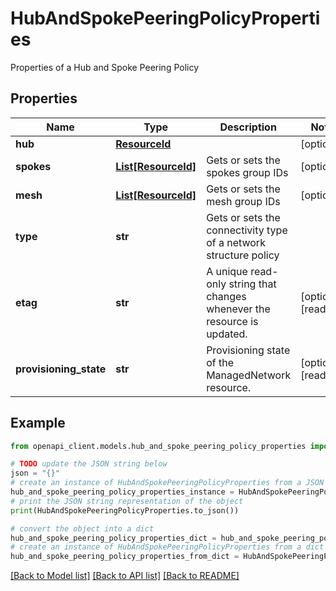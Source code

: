 # HubAndSpokePeeringPolicyProperties

Properties of a Hub and Spoke Peering Policy

## Properties

Name | Type | Description | Notes
------------ | ------------- | ------------- | -------------
**hub** | [**ResourceId**](ResourceId.md) |  | [optional] 
**spokes** | [**List[ResourceId]**](ResourceId.md) | Gets or sets the spokes group IDs | [optional] 
**mesh** | [**List[ResourceId]**](ResourceId.md) | Gets or sets the mesh group IDs | [optional] 
**type** | **str** | Gets or sets the connectivity type of a network structure policy | 
**etag** | **str** | A unique read-only string that changes whenever the resource is updated. | [optional] [readonly] 
**provisioning_state** | **str** | Provisioning state of the ManagedNetwork resource. | [optional] [readonly] 

## Example

```python
from openapi_client.models.hub_and_spoke_peering_policy_properties import HubAndSpokePeeringPolicyProperties

# TODO update the JSON string below
json = "{}"
# create an instance of HubAndSpokePeeringPolicyProperties from a JSON string
hub_and_spoke_peering_policy_properties_instance = HubAndSpokePeeringPolicyProperties.from_json(json)
# print the JSON string representation of the object
print(HubAndSpokePeeringPolicyProperties.to_json())

# convert the object into a dict
hub_and_spoke_peering_policy_properties_dict = hub_and_spoke_peering_policy_properties_instance.to_dict()
# create an instance of HubAndSpokePeeringPolicyProperties from a dict
hub_and_spoke_peering_policy_properties_from_dict = HubAndSpokePeeringPolicyProperties.from_dict(hub_and_spoke_peering_policy_properties_dict)
```
[[Back to Model list]](../README.md#documentation-for-models) [[Back to API list]](../README.md#documentation-for-api-endpoints) [[Back to README]](../README.md)


